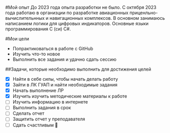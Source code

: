 #Мой опыт
До 2023 года опыта разработки не было. С октября 2023 года работаю в организции по разработке авиационных приценльно-вычислительнных и навигационных комплексов. В основном занимаюсь написанием логики для цифровых индикаторов. Основные языки программирования С (си) С#.

#Мои цели
+ Попрактиковаться в работе с GitHub
+ Изучить что-то новое
+ Выполнить все задания и удачно сдать сессию

##Задачи, которые необходимо выполнить для достижения целей
- [x] Найти в себе силы, чтобы начать делать работу
- [x] Зайти в ЛК ГУАП и найти необходимые задания
- [x] Начать выполнение ЛР 
- [x] Изучить изучить методические материалы к работе
- [ ] Изучить информацию в интернете
- [ ] Выполнить задания в срок
- [ ] Сделать отчет
- [ ] Защитить отчет у преподавателя
- [ ] Сдать счастливым :tada:
